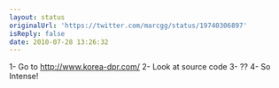 ```yaml
---
layout: status
originalUrl: 'https://twitter.com/marcgg/status/19740306897'
isReply: false
date: 2010-07-28 13:26:32
---
```


1- Go to http://www.korea-dpr.com/
2- Look at source code
3- ??
4- So Intense!
